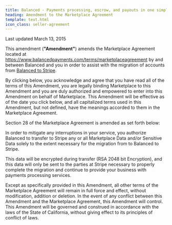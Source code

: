 ```yaml
---
title: Balanced - Payments processing, escrow, and payouts in one simple API | Seller Agreement
heading: Amendment to the Marketplace Agreement
template: text.html
icon_class: seller-agreement
---
```


Last updated March 13, 2015

This amendment (**"Amendment"**) amends the Marketplace Agreement located at https://www.balancedpayments.com/terms/marketplaceagreement by and between Balanced and you in order to assist with the migration of accounts from [Balanced to Stripe](/stripe).

By clicking below, you acknowledge and agree that you have read all of the terms of this Amendment, you are legally binding Marketplace to this Amendment and you are duly authorized and empowered to enter into this Amendment on behalf of Marketplace. This Amendment will be effective as of the date you click below, and all capitalized terms used in this Amendment, but not defined, have the meanings accorded to them in the Marketplace Agreement.

Section 28 of the Marketplace Agreement is amended as set forth below:

In order to mitigate any interruptions in your service, you authorize Balanced to transfer to Stripe any or all Marketplace Data and/or Sensitive Data solely to the extent necessary for the migration from to Balanced to Stripe.

This data will be encrypted during transfer (RSA 2048 bit Encryption), and this data will only be sent to the parties at Stripe necessary to properly complete the migration and continue to provide your business with payments processing services.

Except as specifically provided in this Amendment, all other terms of the Marketplace Agreement will remain in full force and effect, without modification, addition or deletion. In the event of any conflict between this Amendment and the Marketplace Agreement, this Amendment will control. This Amendment will be governed and construed in accordance with the laws of the State of California, without giving effect to its principles of conflict of laws.

